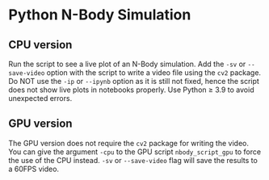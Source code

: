 # Python N-Body Simulation

## CPU version

Run the script to see a live plot of an N-Body simulation. Add the `-sv` or `--save-video` option with the script to write a video file using the `cv2` package. Do NOT use the `-ip` or `--ipynb` option as it is still not fixed, hence the script does not show live plots in notebooks properly. Use Python $\geq$ 3.9 to avoid unexpected errors.

## GPU version

The GPU version does not require the `cv2` package for writing the video. You can give the argument `-cpu` to the GPU script `nbody_script_gpu` to force the use of the CPU instead. `-sv` or `--save-video` flag will save the results to a 60FPS video.
